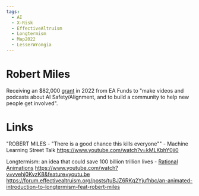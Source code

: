 ```yaml
---
tags:
  - AI
  - X-Risk
  - EffectiveAltruism
  - Longtermism
  - Map2022
  - LesserWrongia
---
```

# Robert Miles


Receiving an $82,000 [grant](https://funds.effectivealtruism.org/funds/far-future) in 2022 from EA Funds to "make videos and podcasts about AI Safety/Alignment, and to build a community to help new people get involved".
# Links

"ROBERT MILES - "There is a good chance this kills everyone"" - Machine Learning Street Talk
https://www.youtube.com/watch?v=kMLKbhY0ji0


Longtermism: an idea that could save 100 billion trillion lives - [Rational Animations]() 
https://www.youtube.com/watch?v=vvehj0KvzK8&feature=youtu.be
https://forum.effectivealtruism.org/posts/tuBJZ6RKq2Yjufhbc/an-animated-introduction-to-longtermism-feat-robert-miles
